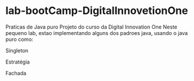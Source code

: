 # lab-bootCamp-DigitalInnovetionOne
Praticas de Java puro
Projeto do curso da Digital Innovation One Neste pequeno lab, estao implementando alguns dos padroes java, usando o java puro como:

Singleton

Estratégia

Fachada

